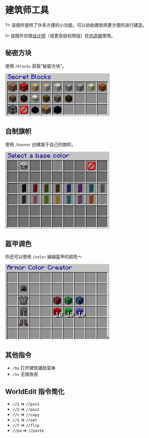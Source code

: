 # 建筑师工具

?> 该插件提供了许多方便的小功能，可以协助建筑师更方便的进行建造。

!> 该插件仅限[设计师](/welcome/groups.md#designer)（或更高级权限组）在[创造服](/welcome/servers.md#creative)使用。

## 秘密方块

使用 `/blocks` 获取“秘密方块”。

![秘密方块](../assets/images/plugins/bu-secret-blocks.png)

## 自制旗帜

使用 `/banner` 创建属于自己的旗帜。

![自制旗帜](../assets/images/plugins/bu-banner-creator.gif)

## 盔甲调色

你还可以使用 `/color` 编辑盔甲的颜色～

![盔甲调色](../assets/images/plugins/bu-leather-color.gif)

## 其他指令

- `/bu` 打开建筑辅助菜单
- `/nv` 无限夜视

## WorldEdit 指令简化

- `//1` ⇒ `//pos1`
- `//2` ⇒ `//pos2`
- `//c` ⇒ `//copy`
- `//s` ⇒ `//set`
- `//f` ⇒ `//flip`
- `//pa` ⇒ `//paste`
